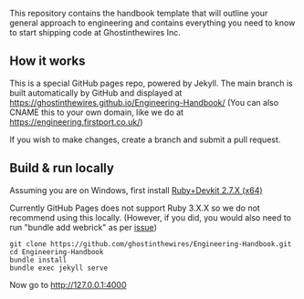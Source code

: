 This repository contains the handbook template that will outline your general approach to engineering and contains everything you need to know to start shipping code at Ghostinthewires Inc.

## How it works

This is a special GitHub pages repo, powered by Jekyll. The main branch is built automatically by GitHub and displayed at https://ghostinthewires.github.io/Engineering-Handbook/ (You can also CNAME this to your own domain, like we do at https://engineering.firstport.co.uk/)

If you wish to make changes, create a branch and submit a pull request.
## Build & run locally

Assuming you are on Windows, first install [Ruby+Devkit 2.7.X (x64)](https://rubyinstaller.org/downloads/)

Currently GitHub Pages does not support Ruby 3.X.X so we do not recommend using this locally. (However, if you did, you would also need to run "bundle add webrick" as per [issue](https://github.com/github/pages-gem/issues/752))

```
git clone https://github.com/ghostinthewires/Engineering-Handbook.git
cd Engineering-Handbook
bundle install
bundle exec jekyll serve
```

Now go to http://127.0.0.1:4000 
